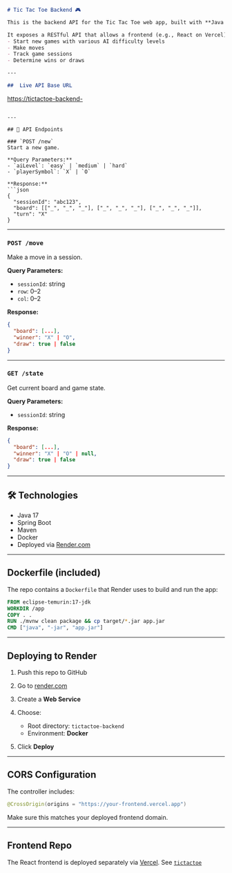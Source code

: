 

```markdown
# Tic Tac Toe Backend 🎮

This is the backend API for the Tic Tac Toe web app, built with **Java Spring Boot** and deployed to **Render.com** via Docker.

It exposes a RESTful API that allows a frontend (e.g., React on Vercel) to:
- Start new games with various AI difficulty levels
- Make moves
- Track game sessions
- Determine wins or draws

---

##  Live API Base URL

```

[https://tictactoe-backend-](https://tictactoe-backend-j8t5.onrender.com)

````

---

## 🚀 API Endpoints

### `POST /new`
Start a new game.

**Query Parameters:**
- `aiLevel`: `easy` | `medium` | `hard`
- `playerSymbol`: `X` | `O`

**Response:**
```json
{
  "sessionId": "abc123",
  "board": [["_", "_", "_"], ["_", "_", "_"], ["_", "_", "_"]],
  "turn": "X"
}
````

---

### `POST /move`

Make a move in a session.

**Query Parameters:**

* `sessionId`: string
* `row`: 0–2
* `col`: 0–2

**Response:**

```json
{
  "board": [...],
  "winner": "X" | "O",
  "draw": true | false
}
```

---

### `GET /state`

Get current board and game state.

**Query Parameters:**

* `sessionId`: string

**Response:**

```json
{
  "board": [...],
  "winner": "X" | "O" | null,
  "draw": true | false
}
```

---

## 🛠 Technologies

* Java 17
* Spring Boot
* Maven
* Docker
* Deployed via [Render.com](https://render.com)

---

##  Dockerfile (included)

The repo contains a `Dockerfile` that Render uses to build and run the app:

```dockerfile
FROM eclipse-temurin:17-jdk
WORKDIR /app
COPY . .
RUN ./mvnw clean package && cp target/*.jar app.jar
CMD ["java", "-jar", "app.jar"]
```

---

##  Deploying to Render

1. Push this repo to GitHub
2. Go to [render.com](https://render.com)
3. Create a **Web Service**
4. Choose:

   * Root directory: `tictactoe-backend`
   * Environment: **Docker**
5. Click **Deploy**

---

##  CORS Configuration

The controller includes:

```java
@CrossOrigin(origins = "https://your-frontend.vercel.app")
```

Make sure this matches your deployed frontend domain.

---

##  Frontend Repo

The React frontend is deployed separately via [Vercel](https://vercel.com).
See [`tictactoe`](https://github.com/FriedricNietzsche/tictactoe)


